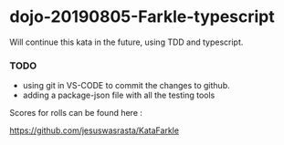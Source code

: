 # dojo-20190805-Farkle-typescript

Will continue this kata in the future, using TDD and typescript.

### TODO
- using git in VS-CODE to commit the changes to github.
- adding a package-json file with all the testing tools


Scores for rolls can be found here :

https://github.com/jesuswasrasta/KataFarkle

